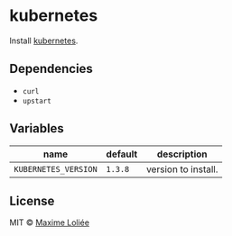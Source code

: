 # kubernetes

Install [kubernetes](https://github.com/kubernetes/kubernetes).

## Dependencies

- `curl`
- `upstart`

## Variables

name             | default   | description
-----------------|-----------|----------------------------------
`KUBERNETES_VERSION` | `1.3.8` | version to install.

## License

MIT © [Maxime Loliée](https://github.com/loliee/)
